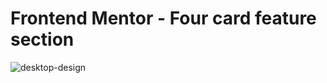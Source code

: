 # Frontend Mentor - Four card feature section




![desktop-design](https://github.com/souhailaharrak/Frontend_Montor-CHALLENGE-1-/assets/92025114/dfd45041-ae4d-43ea-84ea-62de8fc8839b)
